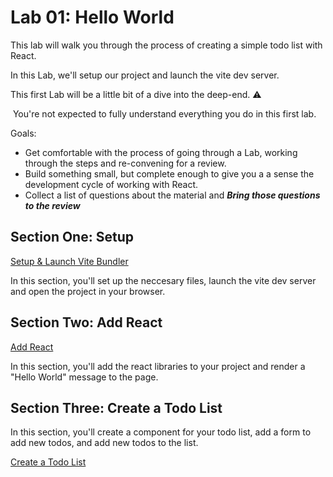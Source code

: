 <link rel="stylesheet" href="../../.images/styles.css"></link>

# Lab 01: Hello World

This lab will walk you through the process of creating a simple todo list with React.

<aside instruction>
<div map></div>

<div>
In this Lab, we'll setup our project and launch the vite dev server.

This first Lab will be a little bit of a dive into the deep-end. ⚠

️ You're not expected to fully understand everything you do in this first lab.

Goals:

- Get comfortable with the process of going through a Lab, working through the steps and re-convening for a review.
- Build something small, but complete enough to give you a a sense the development cycle of working with React.
- Collect a list of questions about the material and **_Bring those questions to the review_**
</div>
</aside>

## Section One: Setup

[Setup & Launch Vite Bundler](./section-01.md)

In this section, you'll set up the neccesary files, launch the vite dev server and open the project in your browser.

## Section Two: Add React

[Add React](./section-02.md)

In this section, you'll add the react libraries to your project and render a "Hello World" message to the page.

## Section Three: Create a Todo List

In this section, you'll create a component for your todo list, add a form to add new todos, and add new todos to the list.

[Create a Todo List](./section-03.md)
